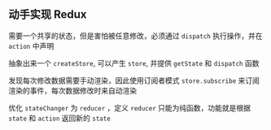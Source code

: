 ## 动手实现 Redux

需要一个共享的状态，但是害怕被任意修改，必须通过 `dispatch` 执行操作，并在 `action` 中声明

抽象出来一个 `createStore`, 可以产生 `store`, 并提供 `getState` 和 `dispatch` 函数

发现每次修改数据需要手动渲染，因此使用订阅者模式 `store.subscribe` 来订阅渲染的事件，每次数据修改时来自动渲染

优化 `stateChanger` 为 `reducer` ，定义 `reducer` 只能为纯函数，功能就是根据 `state` 和 `action` 返回新的 `state`